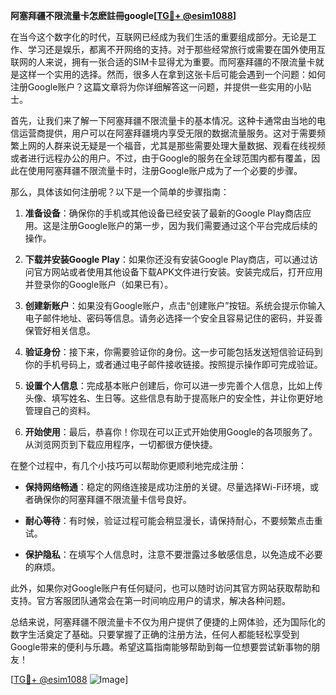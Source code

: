 **阿塞拜疆不限流量卡怎麽註冊google[[TG💪+ @esim1088](https://t.me/s/esim1088)]**

在当今这个数字化的时代，互联网已经成为我们生活的重要组成部分。无论是工作、学习还是娱乐，都离不开网络的支持。对于那些经常旅行或需要在国外使用互联网的人来说，拥有一张合适的SIM卡显得尤为重要。而阿塞拜疆的不限流量卡就是这样一个实用的选择。然而，很多人在拿到这张卡后可能会遇到一个问题：如何注册Google账户？这篇文章将为你详细解答这一问题，并提供一些实用的小贴士。

首先，让我们来了解一下阿塞拜疆不限流量卡的基本情况。这种卡通常由当地的电信运营商提供，用户可以在阿塞拜疆境内享受无限的数据流量服务。这对于需要频繁上网的人群来说无疑是一个福音，尤其是那些需要处理大量数据、观看在线视频或者进行远程办公的用户。不过，由于Google的服务在全球范围内都有覆盖，因此在使用阿塞拜疆不限流量卡时，注册Google账户成为了一个必要的步骤。

那么，具体该如何注册呢？以下是一个简单的步骤指南：

1. **准备设备**：确保你的手机或其他设备已经安装了最新的Google Play商店应用。这是注册Google账户的第一步，因为我们需要通过这个平台完成后续的操作。

2. **下载并安装Google Play**：如果你还没有安装Google Play商店，可以通过访问官方网站或者使用其他设备下载APK文件进行安装。安装完成后，打开应用并登录你的Google账户（如果已有）。

3. **创建新账户**：如果没有Google账户，点击“创建账户”按钮。系统会提示你输入电子邮件地址、密码等信息。请务必选择一个安全且容易记住的密码，并妥善保管好相关信息。

4. **验证身份**：接下来，你需要验证你的身份。这一步可能包括发送短信验证码到你的手机号码上，或者通过电子邮件接收链接。按照提示操作即可完成验证。

5. **设置个人信息**：完成基本账户创建后，你可以进一步完善个人信息，比如上传头像、填写姓名、生日等。这些信息有助于提高账户的安全性，并让你更好地管理自己的资料。

6. **开始使用**：最后，恭喜你！你现在可以正式开始使用Google的各项服务了。从浏览网页到下载应用程序，一切都很方便快捷。

在整个过程中，有几个小技巧可以帮助你更顺利地完成注册：

- **保持网络畅通**：稳定的网络连接是成功注册的关键。尽量选择Wi-Fi环境，或者确保你的阿塞拜疆不限流量卡信号良好。
  
- **耐心等待**：有时候，验证过程可能会稍显漫长，请保持耐心，不要频繁点击重试。

- **保护隐私**：在填写个人信息时，注意不要泄露过多敏感信息，以免造成不必要的麻烦。

此外，如果你对Google账户有任何疑问，也可以随时访问其官方网站获取帮助和支持。官方客服团队通常会在第一时间响应用户的请求，解决各种问题。

总结来说，阿塞拜疆不限流量卡不仅为用户提供了便捷的上网体验，还为国际化的数字生活奠定了基础。只要掌握了正确的注册方法，任何人都能轻松享受到Google带来的便利与乐趣。希望这篇指南能够帮助到每一位想要尝试新事物的朋友！

[[TG💪+ @esim1088](https://t.me/s/esim1088) ![Image](https://i.postimg.cc/4NQfJmqS/Snipaste-2025-05-13-00-14-12.png)]